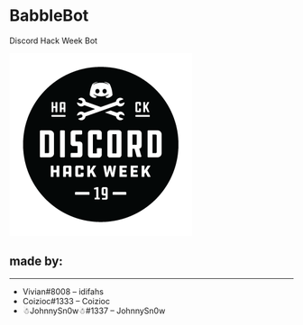 # BabbleBot
Discord Hack Week Bot


![](images/hack_badge_black.png)


## made by:
___
- Vivian#8008 – idifahs
- Coizioc#1333 – Coizioc
- ☃JohnnySn0w☃#1337 – JohnnySn0w
